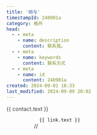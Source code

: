 ```yaml
---
title: '相与'
timestampId: 240901a
category: 格外
head:
  - - meta
    - name: description
      content: 联系我。
  - - meta
    - name: keywords
      content: 联系方式
  - - meta
    - name: id
      content: 240901a
created: 2024-09-01 18:33
last_modified: 2024-09-09 20:02
---
```


<script setup>
import { useData } from 'vitepress'

const { site } = useData()

const contacts = site.value.themeConfig.contacts;

const colorScheme = window.matchMedia('(prefers-color-scheme: dark)').matches ? 'dark' : 'light'

</script>

<!-- - [GitHub](https://github.com/Fro-Q)
- 向我发送 [邮件](mailto:qingzhengye@outlook.com)； -->

<p />
<p>
  <div
    class="link-wrapper inline-block"
    v-for="contact in contacts"
    :key="contact.icon"
  >
    <div
      @click="contact.link"
      class="unstyled link m-1 flex flex-row flex-wrap transition duration-200 items-center justify-start px-2 py-1 rounded-sm border"
      :style="`border-color: ${contact.tailwindColor[colorScheme]}; color: ${contact.tailwindColor[colorScheme]}`"
      :title="contact.text"
    >
      <div class="contact-title">
        {{ contact.text }}
      </div>
      <div
        v-html="contact.icon.svg"
        class="icon flex h-6 w-6 items-center justify-center"
      />
      <div
        v-for="link in contact.links"
        :key="link.link"
      >
        <a
          :href="link.link"
          target="_blank"
          rel="noopener noreferrer"
          class="link unstyled transition duration-200"
        >
          <code class="text-sm contact-url">
            {{ link.text }}
          </code>
        </a>
        <span v-if="link !== contact.links[contact.links.length - 1]" class="text-neutral-400 dark:text-neutral-600">//</span>
      </div>
    </div>
  </div>
</p>

<style lang="scss">

@media (prefers-color-scheme: light) {
  :root {
    --text-muted-color: rgb(82, 82, 82);
    --text-normal-color: rgb(64, 64, 64);
    --color-segmented-control-bg: transparent;
    --blur-bg: rgba(0, 0, 0, 0.1);
    --color-fg-default: var(--text-normal-color);
  }
}

@media (prefers-color-scheme: dark) {
  :root {
    --text-muted-color: rgb(163, 163, 163);
    --text-normal-color: rgb(212, 212, 212);
    --color-segmented-control-bg: transparent;
    --blur-bg: rgba(255, 255, 255, 0.1);
    --color-fg-default: var(--text-normal-color);
  }
}

.contact-title {
  color: var(--text-normal-color);
  /* color: var(--text-muted-color); */
}

.contact-url {
  transition: all 0.2s;
  border: 1px solid transparent;

  &:hover {
    color: inherit;
    border: 1px solid currentColor;
  }

  &::before,
  &::after {
    content: '';
  }
}
</style>